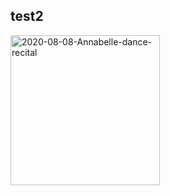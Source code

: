 ## test2

<a data-flickr-embed="true" data-header="true" data-footer="true" href="https://www.flickr.com/photos/91028024@N02/albums/72157715422421546" title="2020-08-08-Annabelle-dance-recital"><img src="https://live.staticflickr.com/65535/50207137716_5f06257967_m.jpg" width="239" height="240" alt="2020-08-08-Annabelle-dance-recital"></a><script async src="//embedr.flickr.com/assets/client-code.js" charset="utf-8"></script>